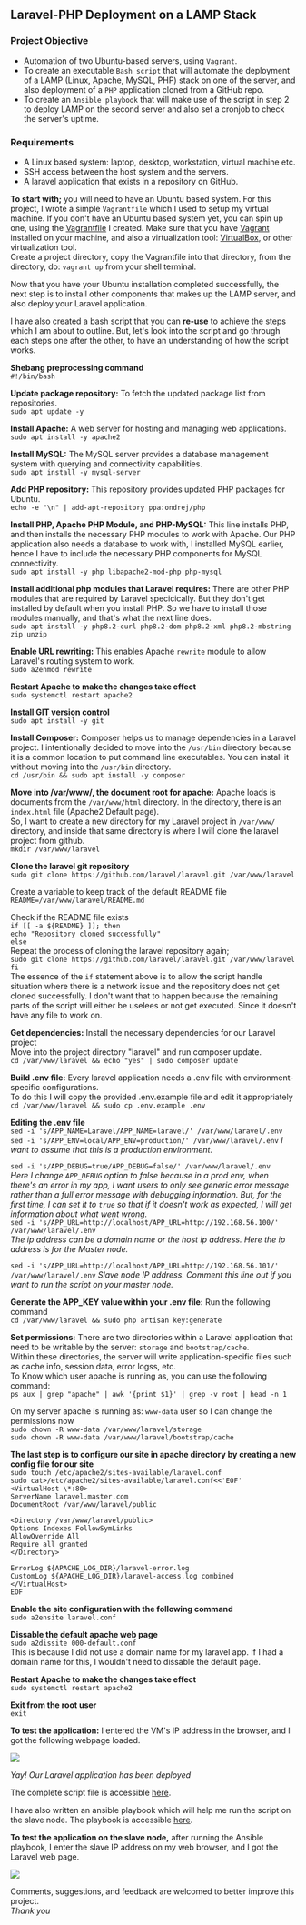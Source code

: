 ## Laravel-PHP Deployment on a LAMP Stack

### Project Objective

- Automation of two Ubuntu-based servers, using `Vagrant`.
- To create an executable `Bash script` that will automate the deployment of a LAMP (Linux, Apache, MySQL, PHP) stack on one of the server, and also deployment of a `PHP` application cloned from a GitHub repo.
- To create an `Ansible playbook` that will make use of the script in step 2 to deploy LAMP on the second server and also set a cronjob to check the server's uptime.

### Requirements

- A Linux based system: laptop, desktop, workstation, virtual machine etc.
- SSH access between the host system and the servers.
- A laravel application that exists in a repository on GitHub.

**To start with;** you will need to have an Ubuntu based system. For this project, I wrote a simple `Vagrantfile` which I used to setup my virtual machine. If you don't have an Ubuntu based system yet, you can spin up one, using the [Vagrantfile](./Vagrantfile) I created. Make sure that you have [Vagrant](https://developer.hashicorp.com/vagrant/downloads?product_intent=vagrant) installed on your machine, and also a virtualization tool: [VirtualBox](https://www.virtualbox.org/), or other virtualization tool.  
 Create a project directory, copy the Vagrantfile into that directory, from the directory, do: `vagrant up` from your shell terminal.

Now that you have your Ubuntu installation completed successfully, the next step is to install other components that makes up the LAMP server, and also deploy your Laravel application.

I have also created a bash script that you can **re-use** to achieve the steps which I am about to outline. But, let's look into the script and go through each steps one after the other, to have an understanding of how the script works.

**Shebang preprocessing command**  
`#!/bin/bash`

**Update package repository:** To fetch the updated package list from repositories.  
`sudo apt update -y`

**Install Apache:** A web server for hosting and managing web applications.  
`sudo apt install -y apache2`

**Install MySQL:** The MySQL server provides a database management
system with querying and connectivity capabilities.  
`sudo apt install -y mysql-server`

**Add PHP repository:** This repository provides updated PHP packages for Ubuntu.  
`echo -e "\n" | add-apt-repository ppa:ondrej/php`

**Install PHP, Apache PHP Module, and PHP-MySQL:** This line installs PHP, and then installs the necessary PHP modules to work with Apache. Our PHP application also needs a database to work with, I installed MySQL earlier, hence I have to include the necessary PHP components for MySQL connectivity.  
`sudo apt install -y php libapache2-mod-php php-mysql`

**Install additional php modules that Laravel requires:** There are other PHP modules that are required by Laravel specicically. But they don't get installed by default when you install PHP. So we have to install those modules manually, and that's what the next line does.  
 `sudo apt install -y php8.2-curl php8.2-dom php8.2-xml php8.2-mbstring zip unzip`

**Enable URL rewriting:** This enables Apache `rewrite` module to allow Laravel's routing system to work.  
 `sudo a2enmod rewrite`

**Restart Apache to make the changes take effect**  
 `sudo systemctl restart apache2`

**Install GIT version control**  
 `sudo apt install -y git`

**Install Composer:** Composer helps us to manage dependencies in a Laravel project. I intentionally decided to move into the `/usr/bin` directory because it is a common location to put command line executables. You can install it without moving into the `/usr/bin` directory.  
 `cd /usr/bin && sudo apt install -y composer`

**Move into /var/www/, the document root for apache:** Apache loads is documents from the `/var/www/html` directory. In the directory, there is an `index.html` file (Apache2 Default page).  
So, I want to create a new directory for my Laravel project in `/var/www/` directory, and inside that same directory is where I will clone the laravel project from github.  
 `mkdir /var/www/laravel`

**Clone the laravel git repository**  
 `sudo git clone https://github.com/laravel/laravel.git /var/www/laravel`  
 
 Create a variable to keep track of the default README file  
 `README=/var/www/laravel/README.md`  
 
 Check if the README file exists  
 `if [[ -a ${README} ]]; then`  
 `echo "Repository cloned successfully"`  
 `else`  
 Repeat the process of cloning the laravel repository again;  
 `sudo git clone https://github.com/laravel/laravel.git /var/www/laravel`
`fi`  
The essence of the `if` statement above is to allow the script handle situation where there is a network issue and the repository does not get cloned successfully. I don't want that to happen because the remaining parts of the script will either be uselees or not get executed. Since it doesn't have any file to work on.

**Get dependencies:** Install the necessary dependencies for our Laravel project  
Move into the project directory "laravel" and run composer update.  
`cd /var/www/laravel && echo "yes" | sudo composer update`

**Build .env file:** Every laravel application needs a .env file with environment-specific configurations.  
To do this I will copy the provided .env.example file and edit it appropriately  
`cd /var/www/laravel && sudo cp .env.example .env`

**Editing the .env file**  
`sed -i 's/APP_NAME=Laravel/APP_NAME=laravel/' /var/www/laravel/.env`  
`sed -i 's/APP_ENV=local/APP_ENV=production/' /var/www/laravel/.env` _I want to assume that this is a production environment._  

`sed -i 's/APP_DEBUG=true/APP_DEBUG=false/' /var/www/laravel/.env`  
_Here I change `APP_DEBUG` option to false because in a prod env, when there's an error in my app, I want users to only see generic error message rather than a full error message with debugging information. But, for the first time, I can set it to `true` so that if it doesn't work as expected, I will get information about what went wrong._  
`sed -i 's/APP_URL=http://localhost/APP_URL=http://192.168.56.100/' /var/www/laravel/.env`  
_The ip address can be a domain name or the host ip address. Here the ip address is for the Master node._

`sed -i 's/APP_URL=http://localhost/APP_URL=http://192.168.56.101/' /var/www/laravel/.env` _Slave node IP address. Comment this line out if you want to run the script on your master node._

**Generate the APP_KEY value within your .env file:** Run the following command  
`cd /var/www/laravel && sudo php artisan key:generate`

**Set permissions:** There are two directories within a Laravel application that need to be writable by the server: `storage` and `bootstrap/cache`.  
Within these directories, the server will write application-specific files such as cache info, session data, error logss, etc.  
To Know which user apache is running as, you can use the following command:  
`ps aux | grep "apache" | awk '{print $1}' | grep -v root | head -n 1`

On my server apache is running as: `www-data` user so I can change the permissions now  
`sudo chown -R www-data /var/www/laravel/storage`  
`sudo chown -R www-data /var/www/laravel/bootstrap/cache`

**The last step is to configure our site in apache directory by creating a new config file for our site**  
`sudo touch /etc/apache2/sites-available/laravel.conf`  
`sudo cat>/etc/apache2/sites-available/laravel.conf<<'EOF'`  
`<VirtualHost \*:80>`  
`ServerName laravel.master.com`  
`DocumentRoot /var/www/laravel/public`

`<Directory /var/www/laravel/public>`  
`Options Indexes FollowSymLinks`  
`AllowOverride All`  
`Require all granted`  
`</Directory>`

`ErrorLog ${APACHE_LOG_DIR}/laravel-error.log`  
`CustomLog ${APACHE_LOG_DIR}/laravel-access.log combined`  
`</VirtualHost>`  
`EOF`

**Enable the site configuration with the following command**  
`sudo a2ensite laravel.conf`

**Dissable the default apache web page**  
`sudo a2dissite 000-default.conf`  
This is because I did not use a domain name for my laravel app. If I had a domain name for this, I wouldn't need to dissable the default page.

**Restart Apache to make the changes take effect**  
`sudo systemctl restart apache2`

**Exit from the root user**  
`exit`

**To test the application:** I entered the VM's IP address in the browser, and I got the following webpage loaded.  

![](./master%20web%20page.png)

_Yay! Our Laravel application has been deployed_

The complete script file is accessible [here](./lamp-deploy.sh).  

I have also written an ansible playbook which will help me run the script on the slave node. The playbook is accessible [here](./lamp-deploy.yml).  

**To test the application on the slave node,** after running the Ansible playbook, I enter the slave IP address on my web browser, and I got the Laravel web page.  

![](slave%20web%20page.png)

Comments, suggestions, and feedback are welcomed to better improve this project.  
*Thank you*
